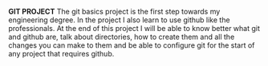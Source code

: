 **GIT PROJECT**
The git basics project is the first step towards my engineering degree. In the project I also learn to use github like the professionals. 
At the end of this project I will be able to know better what git and github are, talk about directories, how to create them and all the changes you can make to them and be able to configure git for the start of any project that requires github.